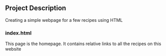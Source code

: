 ## Project Description
Creating a simple webpage for a few recipes using HTML

### index.html
This page is the homepage. It contains relative links to all the recipes on this website